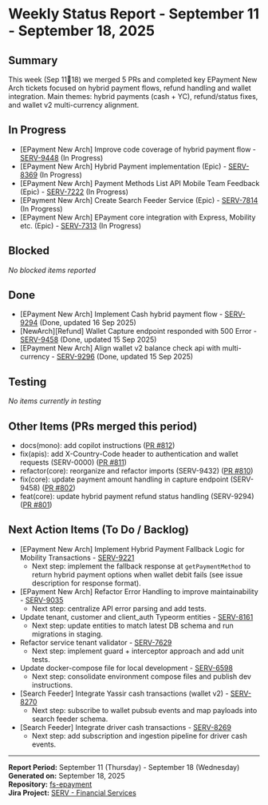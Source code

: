 # Weekly Status Report - September 11 - September 18, 2025

## Summary

This week (Sep 1118) we merged 5 PRs and completed key EPayment New Arch tickets focused on hybrid payment flows, refund handling and wallet integration. Main themes: hybrid payments (cash + YC), refund/status fixes, and wallet v2 multi-currency alignment.

## In Progress

- [EPayment New Arch] Improve code coverage of hybrid payment flow - [SERV-9448](https://yassir.atlassian.net/browse/SERV-9448) (In Progress)
- [EPayment New Arch] Hybrid Payment implementation (Epic) - [SERV-8369](https://yassir.atlassian.net/browse/SERV-8369) (In Progress)
- [EPayment New Arch] Payment Methods List API Mobile Team Feedback (Epic) - [SERV-7222](https://yassir.atlassian.net/browse/SERV-7222) (In Progress)
- [EPayment New Arch] Create Search Feeder Service (Epic) - [SERV-7814](https://yassir.atlassian.net/browse/SERV-7814) (In Progress)
- [EPayment New Arch] EPayment core integration with Express, Mobility etc. (Epic) - [SERV-7313](https://yassir.atlassian.net/browse/SERV-7313) (In Progress)

## Blocked

_No blocked items reported_

## Done

- [EPayment New Arch] Implement Cash hybrid payment flow - [SERV-9294](https://yassir.atlassian.net/browse/SERV-9294) (Done, updated 16 Sep 2025)
- [NewArch][Refund] Wallet Capture endpoint responded with 500 Error - [SERV-9458](https://yassir.atlassian.net/browse/SERV-9458) (Done, updated 15 Sep 2025)
- [EPayment New Arch] Align wallet v2 balance check api with multi-currency - [SERV-9296](https://yassir.atlassian.net/browse/SERV-9296) (Done, updated 15 Sep 2025)

## Testing

_No items currently in testing_

## Other Items (PRs merged this period)

- docs(mono): add copilot instructions ([PR #812](https://github.com/YAtechnologies/fs-epayment/pull/812))
- fix(apis): add X-Country-Code header to authentication and wallet requests (SERV-0000) ([PR #811](https://github.com/YAtechnologies/fs-epayment/pull/811))
- refactor(core): reorganize and refactor imports (SERV-9432) ([PR #810](https://github.com/YAtechnologies/fs-epayment/pull/810))
- fix(core): update payment amount handling in capture endpoint (SERV-9458) ([PR #802](https://github.com/YAtechnologies/fs-epayment/pull/802))
- feat(core): update hybrid payment refund status handling (SERV-9294) ([PR #801](https://github.com/YAtechnologies/fs-epayment/pull/801))

## Next Action Items (To Do / Backlog)

- [EPayment New Arch] Implement Hybrid Payment Fallback Logic for Mobility Transactions - [SERV-9221](https://yassir.atlassian.net/browse/SERV-9221)
  - Next step: implement the fallback response at `getPaymentMethod` to return hybrid payment options when wallet debit fails (see issue description for response format).
- [EPayment New Arch] Refactor Error Handling to improve maintainability - [SERV-9035](https://yassir.atlassian.net/browse/SERV-9035)
  - Next step: centralize API error parsing and add tests.
- Update tenant, customer and client_auth Typeorm entities - [SERV-8161](https://yassir.atlassian.net/browse/SERV-8161)
  - Next step: update entities to match latest DB schema and run migrations in staging.
- Refactor service tenant validator - [SERV-7629](https://yassir.atlassian.net/browse/SERV-7629)
  - Next step: implement guard + interceptor approach and add unit tests.
- Update docker-compose file for local development - [SERV-6598](https://yassir.atlassian.net/browse/SERV-6598)
  - Next step: consolidate environment compose files and publish dev instructions.
- [Search Feeder] Integrate Yassir cash transactions (wallet v2) - [SERV-8270](https://yassir.atlassian.net/browse/SERV-8270)
  - Next step: subscribe to wallet pubsub events and map payloads into search feeder schema.
- [Search Feeder] Integrate driver cash transactions - [SERV-8269](https://yassir.atlassian.net/browse/SERV-8269)
  - Next step: add subscription and ingestion pipeline for driver cash events.

---

**Report Period:** September 11 (Thursday) - September 18 (Wednesday)  
**Generated on:** September 18, 2025  
**Repository:** [fs-epayment](https://github.com/YAtechnologies/fs-epayment)  
**Jira Project:** [SERV - Financial Services](https://yassir.atlassian.net/browse/SERV)
